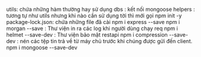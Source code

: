 utils: chứa những hàm thường hay sử dụng
dbs : kết nối mongoose
helpers : tương tự như utils nhưng khi nào cần sử dụng tời thì mới gọi
npm init -y  
package-lock.json: chứa những file đã cài
npm i express --save
npm i morgan --save : Thư viện in ra các log khi người dùng chạy req
npm i helmet --save-dev : Thư viện bảo mật restapi
npm i compression --save-dev : nén các tệp tin trả về từ máy chủ trước khi chúng được gửi đến client. 
npm i mongoose --save-dev
